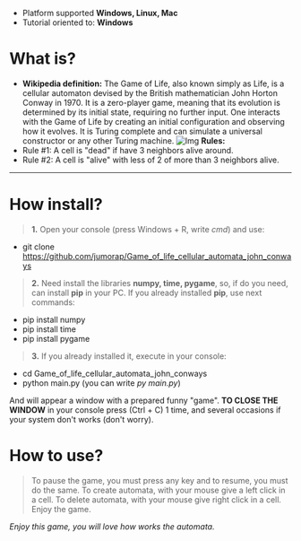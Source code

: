 - Platform supported **Windows, Linux, Mac**
- Tutorial oriented to: **Windows**
# What is?
- **Wikipedia definition:** The Game of Life, also known simply as Life, is a cellular automaton devised by the British mathematician John Horton Conway in 1970. It is a zero-player game, meaning that its evolution is determined by its initial state, requiring no further input. One interacts with the Game of Life by creating an initial configuration and observing how it evolves. It is Turing complete and can simulate a universal constructor or any other Turing machine.
![Img](https://user-images.githubusercontent.com/57921215/95711012-7d471380-0c27-11eb-9b8f-1ea399542ecd.png)
 **Rules:**
- Rule #1: A cell is "dead" if have 3 neighbors alive around.
- Rule #2: A cell is "alive" with less of 2 of more than 3 neighbors alive.
---
# How install?
> **1.** Open your console (press Windows + R, write *cmd*) and use:
- git clone https://github.com/jumorap/Game_of_life_cellular_automata_john_conways
> **2.**  Need install the libraries **numpy, time, pygame**, so, if do you need, can install **pip** in your PC. If you already installed **pip**, use next commands:
- pip install numpy
- pip install time
- pip install pygame
> **3.** If you already installed it, execute in your console: 
- cd Game_of_life_cellular_automata_john_conways
- python main.py (you can write *py main.py*)

And will appear a window with a prepared funny "game".
**TO CLOSE THE WINDOW** in your console press (Ctrl + C) 1 time, and several occasions if your system don't works (don't worry).

# How to use?
> To pause the game, you must press any key and to resume, you must do the same.
> To create automata, with your mouse give a left click in a cell.
> To delete automata, with your mouse give right click in a cell.
> Enjoy the game.

*Enjoy this game, you will love how works the automata.*
